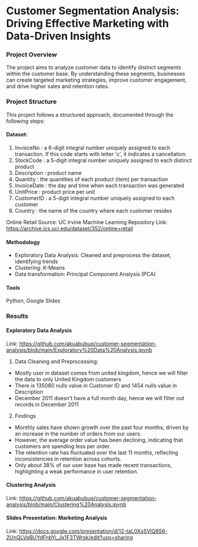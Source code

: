 # Customer Segmentation Analysis: Driving Effective Marketing with Data-Driven Insights

### Project Overview
The project aims to analyze customer data to identify distinct segments within the customer base. By understanding these segments, businesses can create targeted marketing strategies, improve customer engagement, and drive higher sales and retention rates.

### Project Structure
This project follows a structured approach, documented through the following steps:

#### Dataset:

1. InvoiceNo    : a 6-digit integral number uniquely assigned to each transaction. If this code starts with letter 'c', it indicates a cancellation.
2. StockCode    : a 5-digit integral number uniquely assigned to each distinct product	
3. Description  : product name
4. Quantity     : the quantities of each product (item) per transaction
6. InvoiceDate  : the day and time when each transaction was generated
7. UnitPrice    : product price per unit
8. CustomerID   : a 5-digit integral number uniquely assigned to each customer	
9. Country      : the name of the country where each customer resides	


Online Retail
Source: UC Irvine Machine Learning Repository
Link: https://archive.ics.uci.edu/dataset/352/online+retail

#### Methodology
- Exploratory Data Analysis: Cleaned and preprocess the dataset, identifying trends
- Clustering: K-Means
- Data transformation: Principal Component Analysis (PCA)

#### Tools
Python, Google Slides

### Results

#### Exploratory Data Analysis
Link: https://github.com/akuabubuq/customer-segmentation-analysis/blob/main/Exploratory%20Data%20Analysis.ipynb
1. Data Cleaning and Preprocessing:
- Mostly user in dataset comes from united kingdom, hence we will filter the data to only United Kingdom customers
- There is 135080 nulls value in Customer ID and 1454 nulls value in Description
- December 2011 doesn't have a full month day, hence we will filter out records in December 2011
2. Findings
- Monthly sales have shown growth over the past four months, driven by an increase in the number of orders from our users.
- However, the average order value has been declining, indicating that customers are spending less per order.
- The retention rate has fluctuated over the last 11 months, reflecting inconsistencies in retention across cohorts.
- Only about 38% of our user base has made recent transactions, highlighting a weak performance in user retention.

#### Clustering Analysis
Link: https://github.com/akuabubuq/customer-segmentation-analysis/blob/main/Clustering%20Analysis.ipynb

#### Slides Presentation: Marketing Analysis
Link: https://docs.google.com/presentation/d/12-taL0XsSVlQ8S6-2UnQLVqBUYdFnbYi_Jx1F3TWrsk/edit?usp=sharing
